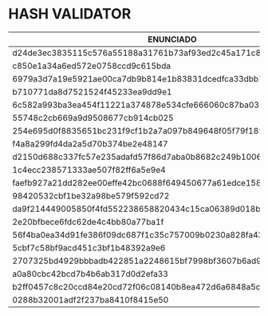 # HASH VALIDATOR

|ENUNCIADO|	OBTIDO|	TESTE|
|---------|-------|------|
|d24de3ec3835115c576a55188a31761b73af93ed2c45a171c810bb66b24b08f9|	d24de3ec3835115c576a55188a31761b73af93ed2c45a171c810bb66b24b08f9|	VERDADEIRO|
|c850e1a34a6ed572e0758ccd9c615bda|	c850e1a34a6ed572e0758ccd9c615bda|	VERDADEIRO|
|6979a3d7a19e5921ae00ca7db9b814e1b83831dcedfca33dbb72e761ca084337|	6979a3d7a19e5921ae00ca7db9b814e1b83831dcedfca33dbb72e761ca084437|	FALSO|
|b710771da8d7521524f45233ea9dd9e1|	b710771da8d7521524f45233ea9bb9e1|	FALSO|
|6c582a993ba3ea454f11221a374878e534cfe666060c87ba03127de07f1ca4e6|	6c582a993ba3ea454f11221a374878e534cfe666060c87ba03127de07f1ca4e6|	VERDADEIRO|
|55748c2cb669a9d9508677cb914cb025|	55748c2cb669a9d9508677cb914cb025|	VERDADEIRO|
|254e695d0f8835651bc231f9cf1b2a7a097b849648f05f79f1855a55f85b089e|	245e695d0f8835651bc231f9cf1b2a7a097b849648f05f79f1855a55f85b089e|	FALSO|
|f4a8a299fd4da2a5d70b374be2e48147|	f4a8a299fd4da2a5d70b374be2e48417|	FALSO|
|d2150d688c337fc57e235adafd57f86d7aba0b8682c249b1006ba592706f88a0|	d2150d688c337fc57e235adafd57f86d7aba0b8682c249b1006ba592706f88a0|	VERDADEIRO|
|1c4ecc238571333ae507f82ff6a5e9e4|	1c4ecc238571333ae507f82ff6a5e9e4|	VERDADEIRO|
|faefb927a21dd282ee00effe42bc0688f649450677a61edce15863a15461b721|	faefb927a21dd282ee09effe42bc0688f649450677a61edce15863a15461b721|	FALSO|
|98420532cbf1be32a98be579f592cd72|	98420532cbf1be32a98be579f502cd72|	FALSO|
|da9f214449005850f4fd552238658820434c15ca06389d018b1814bb376abaa6|	da9f214449005850f4fd552238658820434c15ca06389d018b1814bb376abaa6|	VERDADEIRO|
|2e20bfbece6fdc62de4c4bb80a77ba1f|	2e20bfbece6fdc62de4c4bb80a77ba1f|	VERDADEIRO|
|56f4ba0ea34d91fe386f09dc687f1c35c757009b0230a828fa43e48ac08f8d0c|	56f4ba0ea34d91fe386f09dc687f1c35c757009b0230a828fa43e48ac08f8d0c|	VERDADEIRO|
|5cbf7c58bf9acd451c3bf1b48392a9e6|	5cbf7c58bf9acd451c3bf1b48392a9e6|	VERDADEIRO|
|2707325bd4929bbbadb422851a2248615bf7998bf3607b6ad934168be6a45859|	2707325bd4929bbbadb422851a2248615bf7998bf3607b6ad934168be6a45859|	VERDADEIRO|
|a0a80cbc42bcd7b4b6ab317d0d2efa33|	a0a80cbc42bcd7b4b6ab317d0d2efa33|	VERDADEIRO|
|b2ff0457c8c20ccd84e20cd72f06c08140b8ea472d6a6848a5c291319bf9e4a8|	b2ff0457c8c20ccd04e20cd72f06c08140b8ea472d6a6848a5c291319bf9e4a8|	FALSO|
|0288b32001adf2f237ba8410f8415e50|	0288b32009adf2f237ba8410f8415e50|	FALSO|

